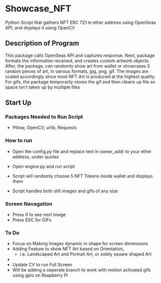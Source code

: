 # Showcase_NFT
Python Script that gathers NFT ERC 721 in ether address using OpenSeas API, and displays it using OpenCV

## Description of Program
This package calls OpenSeas API and captures response. Next, package formats the information received, and creates custom
artwork objects. After, the package, can randomly show art from wallet or showcases 5 random pieces of art, in various
formats, jpg, png, gif. The images are scaled accordingly since most NFT Art is produced at the highest quality. For gifs, the package temporarily stores the gif and then cleans up file so space isn't taken up by multiple files


## Start Up
### Packages Needed to Run Script
 - Pillow, OpenCV, urlib, Requests
 
### How to run
- Open the config.py file and replace text in owner_addr to your ether address, under quotes
- Open engine.py and run script

- Script will randomly choose 5 NFT Tokens inside wallet and displays them
- Script handles both still images and gifs of any size

### Screen Navagation
- Press 0 to see next image
- Press ESC for GIFs

### To Do
- Focus on Making Images dynamic in shape for screen dimensions
- Adding Feature to show NFT Art based on Orientation,
  - i.e. Landscaped Art and Portrait Art, or solely square shaped Art
- 
- Update CV to run Full Screen
- Will be adding a seperate branch to work with motion activated gifs using gpio on Raspberry Pi


